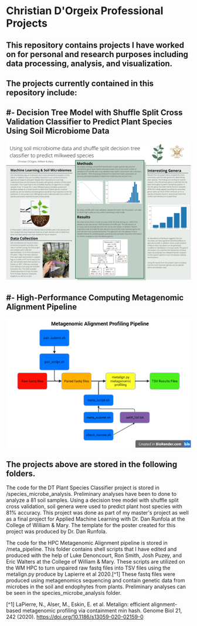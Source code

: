 # Christian D'Orgeix Professional Projects
## This repository contains projects I have worked on for personal and research purposes including data processing, analysis, and visualization.
## The projects currently contained in this repository include:
#- Decision Tree Model with Shuffle Split Cross Validation Classifier to Predict Plant Species Using Soil Microbiome Data
- 
![Alt Image text](/species_microbe_analysis/poster_presentation.jpg?raw=true "Optional Title")

#- High-Performance Computing Metagenomic Alignment Pipeline
- 
![Alt Image text](/meta_pipeline/alignment_pipeline.png?raw=true "Optional Title")


## The projects above are stored in the following folders.

The code for the DT Plant Species Classifier project is stored in /species_microbe_analysis. Preliminary analyses have been to done to analyze a 81 soil samples. Using a decision tree model with shuffle split cross validation, soil genera were used to predict plant host species with 81% accuracy. This project was done as part of my master's project as well as a final project for Applied Machine Learning with Dr. Dan Runfola at the College of William & Mary. The template for the poster created for this project was produced by Dr. Dan Runfola.

The code for the HPC Metagenomic Alignment pipeline is stored in /meta_pipeline. This folder contains shell scripts that I have edited and produced with the help of Luke Denoncourt, Ron Smith, Josh Puzey, and Eric Walters at the College of William & Mary. These scripts are utilized on the WM HPC to turn unpaired raw fastq files into TSV files using the metalign.py produce by Lapierre et al 2020.[^1] These fastq files were produced using metagenomics sequencing and contain genetic data from microbes in the soil and endophytes from plants. Preliminary analyses can be seen in the species_microbe_analysis folder.



[^1] LaPierre, N., Alser, M., Eskin, E. et al. Metalign: efficient alignment-based metagenomic profiling via containment min hash. Genome Biol 21, 242 (2020). https://doi.org/10.1186/s13059-020-02159-0
